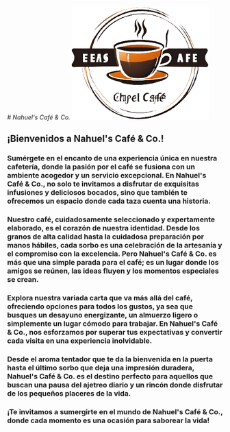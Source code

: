 <em># Nahuel's Café & Co.</em>
![alt text](nahuels-cafe-&-co/img/logoLanding.png)
## ¡Bienvenidos a Nahuel's Café & Co.!

### Sumérgete en el encanto de una experiencia única en nuestra cafetería, donde la pasión por el café se fusiona con un ambiente acogedor y un servicio excepcional. En Nahuel's Café & Co., no solo te invitamos a disfrutar de exquisitas infusiones y deliciosos bocados, sino que también te ofrecemos un espacio donde cada taza cuenta una historia. 
### Nuestro café, cuidadosamente seleccionado y expertamente elaborado, es el corazón de nuestra identidad. Desde los granos de alta calidad hasta la cuidadosa preparación por manos hábiles, cada sorbo es una celebración de la artesanía y el compromiso con la excelencia. Pero Nahuel's Café & Co. es más que una simple parada para el café; es un lugar donde los amigos se reúnen, las ideas fluyen y los momentos especiales se crean.
### Explora nuestra variada carta que va más allá del café, ofreciendo opciones para todos los gustos, ya sea que busques un desayuno energizante, un almuerzo ligero o simplemente un lugar cómodo para trabajar. En Nahuel's Café & Co., nos esforzamos por superar tus expectativas y convertir cada visita en una experiencia inolvidable.
### Desde el aroma tentador que te da la bienvenida en la puerta hasta el último sorbo que deja una impresión duradera, Nahuel's Café & Co. es el destino perfecto para aquellos que buscan una pausa del ajetreo diario y un rincón donde disfrutar de los pequeños placeres de la vida.
### ¡Te invitamos a sumergirte en el mundo de Nahuel's Café & Co., donde cada momento es una ocasión para saborear la vida!
